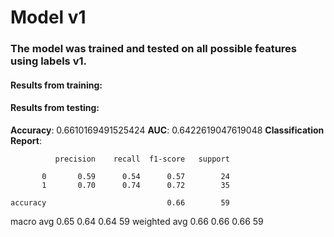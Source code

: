 # Model v1

### The model was trained and tested on all possible features using labels v1.

#### Results from training: 



####  Results from testing:

**Accuracy**: 0.6610169491525424
**AUC**: 0.6422619047619048
**Classification Report**:
             
              precision    recall  f1-score   support

           0       0.59      0.54      0.57        24
           1       0.70      0.74      0.72        35

    accuracy                           0.66        59
   macro avg       0.65      0.64      0.64        59
weighted avg       0.66      0.66      0.66        59

